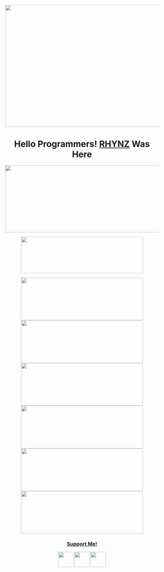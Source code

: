 <p align="center">
  <img width="1000" height="400" src="https://user-images.githubusercontent.com/76211798/129931208-6af05b6a-f22a-4927-92a2-94132f5575db.jpg">
</p>
<h1 align="center">
  <b>Hello Programmers!<b> <a href="https://www.INSTAGRAM.COM/rhy_nz" target="blank">RHYNZ</a> Was Here
</h1>
<p align="center">
  <img width="600" height="220" src="https://github-readme-stats.vercel.app/api?username=rhynzid&show_icons=true&theme=chartreuse-dark&locale=id">
</p>
<p align="center">
  <img width="400" height="120" src="https://github-readme-stats.vercel.app/api/top-langs/?username=rhynzid&layout=compact&theme=chartreuse-dark">
</p>
<p align="center">
  <a href="https://github.com/rhynzid/osif"><img width="400" height="140" src="https://github-readme-stats.vercel.app/api/pin/?username=rhynzid&repo=osif&theme=chartreuse-dark"></a> <a href="https://github.com/rhynzid/personal-api"><img width="400" height="140" src="https://github-readme-stats.vercel.app/api/pin/?username=rhynzid&repo=personal-api&theme=chartreuse-dark"></a>
  <a href="https://github.com/rhynzid/wa-automate-nodejs"><img width="400" height="140" src="https://github-readme-stats.vercel.app/api/pin/?username=Rhynzid&repo=wa-automate-nodejs&theme=chartreuse-dark"></a> <a href="https://github.com/rhynzid/bot-whatsapp"><img width="400" height="140" src="https://github-readme-stats.vercel.app/api/pin/?username=rhynzid&repo=bot-whatsapp&theme=chartreuse-dark"></a>
  <a href="https://github.com/rhynzid/template-whatsapp-api"><img width="400" height="140" src="https://github-readme-stats.vercel.app/api/pin/?username=rhynzid&repo=template-whatsapp-api&theme=chartreuse-dark"></a> <a href="https://github.com/rhynzid/lolhuman"><img width="400" height="140" src="https://github-readme-stats.vercel.app/api/pin/?username=rhynzid&repo=lolhuman&theme=chartreuse-dark"></a>
</p>
<h3 align="center">
  <a href="https://saweria.co/rhynz" target="blank">Support Me!</a>
</h3>
<p align="center">
  <a href="https://www.github.com/rhynzid"><img width="50" height="50" src="https://camo.githubusercontent.com/b079fe922f00c4b86f1b724fbc2e8141c468794ce8adbc9b7456e5e1ad09c622/68747470733a2f2f6564656e742e6769746875622e696f2f537570657254696e7949636f6e732f696d616765732f7376672f6769746875622e737667"></a>
  <a href="https://www.youtube.com/masriel"><img width="50" height="50" src="https://camo.githubusercontent.com/d54e97f5edde790381f7e62b217410df33e066a0dc8f692f2fc6b25fc1768b0c/68747470733a2f2f6564656e742e6769746875622e696f2f537570657254696e7949636f6e732f696d616765732f7376672f796f75747562652e737667"></a>
  <a href="https://www.instagram.com/rhy_nz"><img width="50" height="50" src="https://camo.githubusercontent.com/c9dacf0f25a1489fdbc6c0d2b41cda58b77fa210a13a886d6f99e027adfbd358/68747470733a2f2f6564656e742e6769746875622e696f2f537570657254696e7949636f6e732f696d616765732f7376672f696e7374616772616d2e737667"></a>
  </p>
